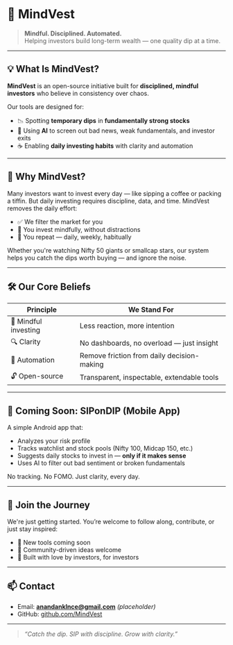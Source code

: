 # 🧠 MindVest

> **Mindful. Disciplined. Automated.**  
> Helping investors build long-term wealth — one quality dip at a time.

---

## 💡 What Is MindVest?

**MindVest** is an open-source initiative built for **disciplined, mindful investors** who believe in consistency over chaos.

Our tools are designed for:
- 📉 Spotting **temporary dips** in **fundamentally strong stocks**
- 🧠 Using **AI** to screen out bad news, weak fundamentals, and investor exits
- ☕ Enabling **daily investing habits** with clarity and automation

---

## 🎯 Why MindVest?

Many investors want to invest every day — like sipping a coffee or packing a tiffin. But daily investing requires discipline, data, and time. MindVest removes the daily effort:

- ✅ We filter the market for you
- 🧘 You invest mindfully, without distractions
- 🔁 You repeat — daily, weekly, habitually

Whether you're watching Nifty 50 giants or smallcap stars, our system helps you catch the dips worth buying — and ignore the noise.

---

## 🛠️ Our Core Beliefs

| Principle      | We Stand For                         |
|----------------|---------------------------------------|
| 💭 Mindful investing | Less reaction, more intention         |
| 🔍 Clarity         | No dashboards, no overload — just insight |
| 🧠 Automation     | Remove friction from daily decision-making |
| 🔓 Open-source    | Transparent, inspectable, extendable tools |

---

## 📲 Coming Soon: SIPonDIP (Mobile App)

A simple Android app that:
- Analyzes your risk profile
- Tracks watchlist and stock pools (Nifty 100, Midcap 150, etc.)
- Suggests daily stocks to invest in — **only if it makes sense**
- Uses AI to filter out bad sentiment or broken fundamentals

No tracking. No FOMO. Just clarity, every day.

---

## 🤝 Join the Journey

We're just getting started. You’re welcome to follow along, contribute, or just stay inspired:

- 🧪 New tools coming soon
- 💬 Community-driven ideas welcome
- 🧠 Built with love by investors, for investors

---

## 📫 Contact

- Email: **anandanklnce@gmail.com** *(placeholder)*
- GitHub: [github.com/MindVest](https://github.com/MindVest)

---

> _“Catch the dip. SIP with discipline. Grow with clarity.”_
